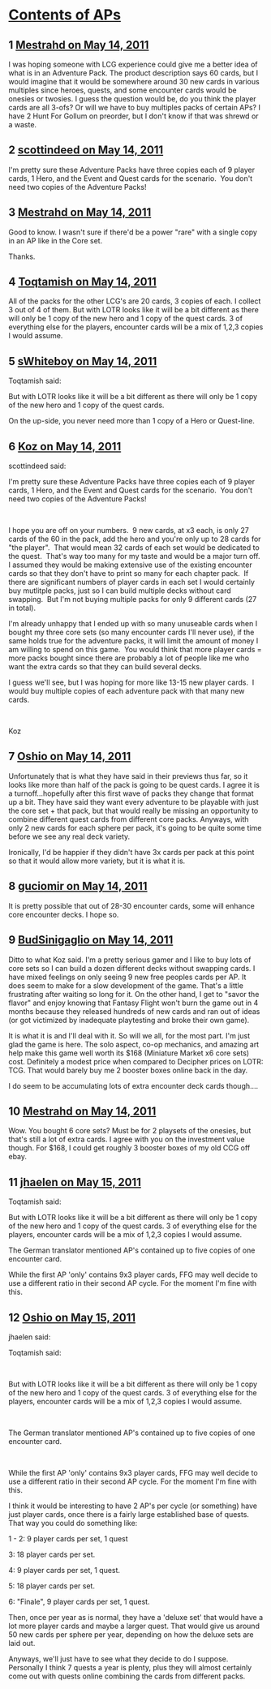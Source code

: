 # [Contents of APs](https://community.fantasyflightgames.com/topic/46763-contents-of-aps/)

## 1 [Mestrahd on May 14, 2011](https://community.fantasyflightgames.com/topic/46763-contents-of-aps/?do=findComment&comment=468287)

I was hoping someone with LCG experience could give me a better idea of what is in an Adventure Pack. The product description says 60 cards, but I would imagine that it would be somewhere around 30 new cards in various multiples since heroes, quests, and some encounter cards would be onesies or twosies. I guess the question would be, do you think the player cards are all 3-ofs? Or will we have to buy multiples packs of certain APs? I have 2 Hunt For Gollum on preorder, but I don't know if that was shrewd or a waste.

## 2 [scottindeed on May 14, 2011](https://community.fantasyflightgames.com/topic/46763-contents-of-aps/?do=findComment&comment=468289)

I'm pretty sure these Adventure Packs have three copies each of 9 player cards, 1 Hero, and the Event and Quest cards for the scenario.  You don't need two copies of the Adventure Packs!

## 3 [Mestrahd on May 14, 2011](https://community.fantasyflightgames.com/topic/46763-contents-of-aps/?do=findComment&comment=468291)

Good to know. I wasn't sure if there'd be a power "rare" with a single copy in an AP like in the Core set.

Thanks.

## 4 [Toqtamish on May 14, 2011](https://community.fantasyflightgames.com/topic/46763-contents-of-aps/?do=findComment&comment=468301)

All of the packs for the other LCG's are 20 cards, 3 copies of each. I collect 3 out of 4 of them. But with LOTR looks like it will be a bit different as there will only be 1 copy of the new hero and 1 copy of the quest cards. 3 of everything else for the players, encounter cards will be a mix of 1,2,3 copies I would assume.

## 5 [sWhiteboy on May 14, 2011](https://community.fantasyflightgames.com/topic/46763-contents-of-aps/?do=findComment&comment=468336)

Toqtamish said:

But with LOTR looks like it will be a bit different as there will only be 1 copy of the new hero and 1 copy of the quest cards.



On the up-side, you never need more than 1 copy of a Hero or Quest-line.

## 6 [Koz on May 14, 2011](https://community.fantasyflightgames.com/topic/46763-contents-of-aps/?do=findComment&comment=468374)

scottindeed said:

I'm pretty sure these Adventure Packs have three copies each of 9 player cards, 1 Hero, and the Event and Quest cards for the scenario.  You don't need two copies of the Adventure Packs!



 

I hope you are off on your numbers.  9 new cards, at x3 each, is only 27 cards of the 60 in the pack, add the hero and you're only up to 28 cards for "the player".  That would mean 32 cards of each set would be dedicated to the quest.  That's way too many for my taste and would be a major turn off.  I assumed they would be making extensive use of the existing encounter cards so that they don't have to print so many for each chapter pack.  If there are significant numbers of player cards in each set I would certainly buy mutlitple packs, just so I can build multiple decks without card swapping.  But I'm not buying multiple packs for only 9 different cards (27 in total). 

I'm already unhappy that I ended up with so many unuseable cards when I bought my three core sets (so many encounter cards I'll never use), if the same holds true for the adventure packs, it will limit the amount of money I am willing to spend on this game.  You would think that more player cards = more packs bought since there are probably a lot of people like me who want the extra cards so that they can build several decks. 

I guess we'll see, but I was hoping for more like 13-15 new player cards.  I would buy multiple copies of each adventure pack with that many new cards.

 

Koz

## 7 [Oshio on May 14, 2011](https://community.fantasyflightgames.com/topic/46763-contents-of-aps/?do=findComment&comment=468377)

Unfortunately that is what they have said in their previews thus far, so it looks like more than half of the pack is going to be quest cards. I agree it is a turnoff...hopefully after this first wave of packs they change that format up a bit. They have said they want every adventure to be playable with just the core set + that pack, but that would really be missing an opportunity to combine different quest cards from different core packs. Anyways, with only 2 new cards for each sphere per pack, it's going to be quite some time before we see any real deck variety.

Ironically, I'd be happier if they didn't have 3x cards per pack at this point so that it would allow more variety, but it is what it is.

## 8 [guciomir on May 14, 2011](https://community.fantasyflightgames.com/topic/46763-contents-of-aps/?do=findComment&comment=468395)

It is pretty possible that out of 28-30 encounter cards, some will enhance core encounter decks. I hope so.

## 9 [BudSinigaglio on May 14, 2011](https://community.fantasyflightgames.com/topic/46763-contents-of-aps/?do=findComment&comment=468400)

Ditto to what Koz said. I'm a pretty serious gamer and I like to buy lots of core sets so I can build a dozen different decks without swapping cards. I have mixed feelings on only seeing 9 new free peoples cards per AP. It does seem to make for a slow development of the game. That's a little frustrating after waiting so long for it. On the other hand, I get to "savor the flavor" and enjoy knowing that Fantasy Flight won't burn the game out in 4 months because they released hundreds of new cards and ran out of ideas (or got victimized by inadequate playtesting and broke their own game).

It is what it is and I'll deal with it. So will we all, for the most part. I'm just glad the game is here. The solo aspect, co-op mechanics, and amazing art help make this game well worth its $168 (Miniature Market x6 core sets) cost. Definitely a modest price when compared to Decipher prices on LOTR: TCG. That would barely buy me 2 booster boxes online back in the day.

I do seem to be accumulating lots of extra encounter deck cards though....

## 10 [Mestrahd on May 14, 2011](https://community.fantasyflightgames.com/topic/46763-contents-of-aps/?do=findComment&comment=468420)

Wow. You bought 6 core sets? Must be for 2 playsets of the onesies, but that's still a lot of extra cards. I agree with you on the investment value though. For $168, I could get roughly 3 booster boxes of my old CCG off ebay.

## 11 [jhaelen on May 15, 2011](https://community.fantasyflightgames.com/topic/46763-contents-of-aps/?do=findComment&comment=468661)

Toqtamish said:

But with LOTR looks like it will be a bit different as there will only be 1 copy of the new hero and 1 copy of the quest cards. 3 of everything else for the players, encounter cards will be a mix of 1,2,3 copies I would assume.



The German translator mentioned AP's contained up to five copies of one encounter card.

While the first AP 'only' contains 9x3 player cards, FFG may well decide to use a different ratio in their second AP cycle. For the moment I'm fine with this.

## 12 [Oshio on May 15, 2011](https://community.fantasyflightgames.com/topic/46763-contents-of-aps/?do=findComment&comment=468721)

jhaelen said:

Toqtamish said:

 

But with LOTR looks like it will be a bit different as there will only be 1 copy of the new hero and 1 copy of the quest cards. 3 of everything else for the players, encounter cards will be a mix of 1,2,3 copies I would assume.

 

The German translator mentioned AP's contained up to five copies of one encounter card.

 

While the first AP 'only' contains 9x3 player cards, FFG may well decide to use a different ratio in their second AP cycle. For the moment I'm fine with this.



I think it would be interesting to have 2 AP's per cycle (or something) have just player cards, once there is a fairly large established base of quests. That way you could do something like:

1 - 2: 9 player cards per set, 1 quest

3: 18 player cards per set.

4: 9 player cards per set, 1 quest.

5: 18 player cards per set.

6: "Finale", 9 player cards per set, 1 quest.

Then, once per year as is normal, they have a 'deluxe set' that would have a lot more player cards and maybe a larger quest. That would give us around 50 new cards per sphere per year, depending on how the deluxe sets are laid out.

Anyways, we'll just have to see what they decide to do I suppose. Personally I think 7 quests a year is plenty, plus they will almost certainly come out with quests online combining the cards from different packs.

